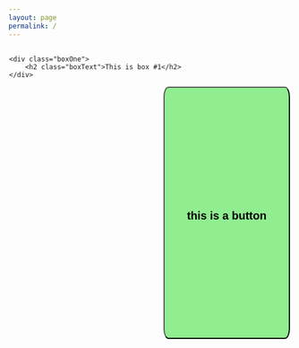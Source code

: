 ```yaml
---
layout: page
permalink: /
---
```


<div class="wrapper">

	<div class="boxOne">
		<h2 class="boxText">This is box #1</h2>
	</div>
<a href="/pageTwo/">
<button class="buttonOne">


<h2>this is a button</h2>

</button>

</a>
</div>

<style type="text/css">

	.boxText{
		margin-top: 25%;
	}
	
	.boxOne{
		background-color: lightgreen;
		float:left;
		
		width: 45%;
		height: 450px;
		border-radius: 4%;
		text-align: center;

	}
	.buttonOne{
		background-color: lightgreen;
		float: right;
		width: 45%;
		
		height: 450px;
		border-radius: 4%;
	}

	.wrapper{
		padding: 1px;

	}
	
</style>